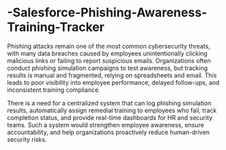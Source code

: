 # -Salesforce-Phishing-Awareness-Training-Tracker
Phishing attacks remain one of the most common cybersecurity threats, with many data breaches caused by employees unintentionally clicking malicious links or failing to report suspicious emails. Organizations often conduct phishing simulation campaigns to test awareness, but tracking results is manual and fragmented, relying on spreadsheets and email. This leads to poor visibility into employee performance, delayed follow-ups, and inconsistent training compliance.

There is a need for a centralized system that can log phishing simulation results, automatically assign remedial training to employees who fail, track completion status, and provide real-time dashboards for HR and security teams. Such a system would strengthen employee awareness, ensure accountability, and help organizations proactively reduce human-driven security risks.
